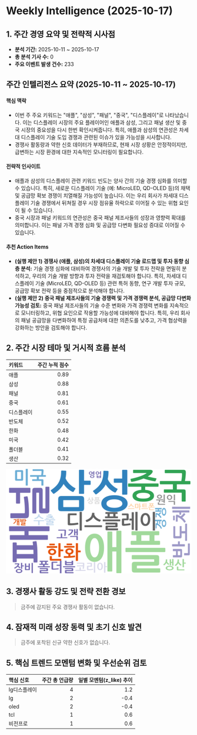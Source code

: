 # Weekly Intelligence (2025-10-17)

## 1. 주간 경영 요약 및 전략적 시사점


- **분석 기간:** 2025-10-11 ~ 2025-10-17
- **총 분석 기사 수:** 0
- **주요 이벤트 발생 건수:** 233

## 주간 인텔리전스 요약 (2025-10-11 ~ 2025-10-17)

#### 핵심 맥락
- 이번 주 주요 키워드는 "애플", "삼성", "패널", "중국", "디스플레이"로 나타났습니다. 이는 디스플레이 시장의 주요 플레이어인 애플과 삼성, 그리고 패널 생산 및 중국 시장의 중요성을 다시 한번 확인시켜줍니다. 특히, 애플과 삼성의 연관성은 차세대 디스플레이 기술 도입 경쟁과 관련된 이슈가 있을 가능성을 시사합니다.
- 경쟁사 활동량과 약한 신호 데이터가 부재하므로, 현재 시장 상황은 안정적이지만, 급변하는 시장 환경에 대한 지속적인 모니터링이 필요합니다.

#### 전략적 인사이트
- 애플과 삼성의 디스플레이 관련 키워드 빈도는 양사 간의 기술 경쟁 심화를 의미할 수 있습니다. 특히, 새로운 디스플레이 기술 (예: MicroLED, QD-OLED 등)의 채택 및 공급망 확보 경쟁이 치열해질 가능성이 높습니다. 이는 우리 회사가 차세대 디스플레이 기술 경쟁에서 뒤쳐질 경우 시장 점유율 하락으로 이어질 수 있는 위협 요인이 될 수 있습니다.
- 중국 시장과 패널 키워드의 연관성은 중국 패널 제조사들의 성장과 영향력 확대를 의미합니다. 이는 패널 가격 경쟁 심화 및 공급망 다변화 필요성 증대로 이어질 수 있습니다.

#### 추천 Action Items
- **(실행 제안 1) 경쟁사 (애플, 삼성)의 차세대 디스플레이 기술 로드맵 및 투자 동향 심층 분석:** 기술 경쟁 심화에 대비하여 경쟁사의 기술 개발 및 투자 전략을 면밀히 분석하고, 우리의 기술 개발 방향과 투자 전략을 재검토해야 합니다. 특히, 차세대 디스플레이 기술 (MicroLED, QD-OLED 등) 관련 특허 동향, 연구 개발 투자 규모, 공급망 확보 전략 등을 중점적으로 분석해야 합니다.
- **(실행 제안 2) 중국 패널 제조사들의 기술 경쟁력 및 가격 경쟁력 분석, 공급망 다변화 가능성 검토:** 중국 패널 제조사들의 기술 수준 변화와 가격 경쟁력 변화를 지속적으로 모니터링하고, 위협 요인으로 작용할 가능성에 대비해야 합니다. 특히, 우리 회사의 패널 공급망을 다변화하여 특정 공급처에 대한 의존도를 낮추고, 가격 협상력을 강화하는 방안을 검토해야 합니다.


## 2. 주간 시장 테마 및 거시적 흐름 분석

| 키워드   |   주간 누적 점수 |
|:------|-----------:|
| 애플    |       0.89 |
| 삼성    |       0.88 |
| 패널    |       0.81 |
| 중국    |       0.61 |
| 디스플레이 |       0.55 |
| 반도체   |       0.52 |
| 한화    |       0.48 |
| 미국    |       0.42 |
| 폴더블   |       0.41 |
| 생산    |       0.32 |

![주간 키워드 워드클라우드](fig/weekly_wordcloud.png)


## 3. 경쟁사 활동 강도 및 전략 전환 경보

> 금주에 감지된 주요 경쟁사 활동이 없습니다.

## 4. 잠재적 미래 성장 동력 및 초기 신호 발견

> 금주에 포착된 신규 약한 신호가 없습니다.

## 5. 핵심 트렌드 모멘텀 변화 및 우선순위 검토

| 핵심 신호   |   주간 총 언급량 |   일별 모멘텀(z_like) 추이 |
|:--------|-----------:|--------------------:|
| lg디스플레이 |          4 |                 1.2 |
| lg      |          2 |                -0.4 |
| oled    |          2 |                -0.4 |
| tcl     |          1 |                 0.6 |
| 비전프로    |          1 |                 0.6 |

